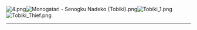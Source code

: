 ![4.png](https://raw.githubusercontent.com/Klokinator/FE-Repo/main/Portrait%20Repository/Spriting%20Community%20OC's%20(Grouped%20by%20Artist)/Tobiki/4.png "4.png")![Monogatari - Senogku Nadeko {Tobiki}.png](https://raw.githubusercontent.com/Klokinator/FE-Repo/main/Portrait%20Repository/Spriting%20Community%20OC's%20(Grouped%20by%20Artist)/Tobiki/Monogatari%20-%20Senogku%20Nadeko%20(Tobiki).png "Monogatari - Senogku Nadeko {Tobiki}.png")![Tobiki_1.png](https://raw.githubusercontent.com/Klokinator/FE-Repo/main/Portrait%20Repository/Spriting%20Community%20OC's%20(Grouped%20by%20Artist)/Tobiki/Tobiki_1.png "Tobiki_1.png")![Tobiki_Thief.png](https://raw.githubusercontent.com/Klokinator/FE-Repo/main/Portrait%20Repository/Spriting%20Community%20OC's%20(Grouped%20by%20Artist)/Tobiki/Tobiki_Thief.png "Tobiki_Thief.png")



----

